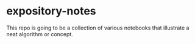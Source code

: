 # expository-notes
This repo is going to be a collection of various notebooks that illustrate a neat algorithm or concept. 
